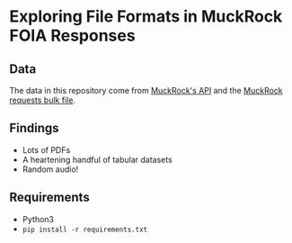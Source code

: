# Exploring File Formats in MuckRock FOIA Responses

## Data

The data in this repository come from [MuckRock's API](https://www.muckrock.com/api_v1/foia/) and the [MuckRock requests bulk file](https://www.muckrock.com/news/archives/2016/apr/16/join-muckrock-and-buzzfeed-hack-foia-april-23rd/).

## Findings

- Lots of PDFs
- A heartening handful of tabular datasets
- Random audio!

## Requirements

- Python3
- `pip install -r requirements.txt`
